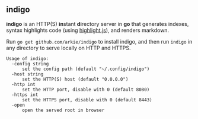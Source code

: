 indigo
------

**indigo** is an HTTP(S) <b>in</b>stant <b>di</b>rectory server in <b>go</b>
that generates indexes, syntax highlights code
(using [highlight.js](https://highlightjs.org)), and renders markdown.

Run `go get github.com/arkie/indigo` to install indigo, and then run `indigo`
in any directory to serve locally on HTTP and HTTPS.

```
Usage of indigo:
  -config string
      set the config path (default "~/.config/indigo")
  -host string
      set the HTTP(S) host (default "0.0.0.0")
  -http int
      set the HTTP port, disable with 0 (default 8080)
  -https int
      set the HTTPS port, disable with 0 (default 8443)
  -open
      open the served root in browser
```

